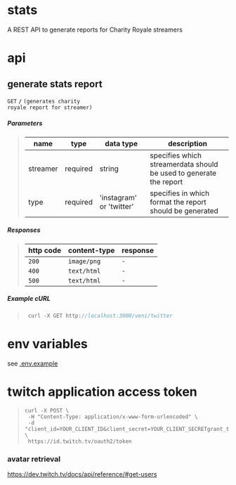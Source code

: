 # stats

A REST API to generate reports for Charity Royale streamers

# api

## generate stats report

<code>GET</code> <code><b>/</b></code> <code>(generates charity royale report for streamer)</code>

##### Parameters

> | name     | type     | data type                | description                                                        |
> | -------- | -------- | ------------------------ | ------------------------------------------------------------------ |
> | streamer | required | string                   | specifies which streamerdata should be used to generate the report |
> | type     | required | 'instagram' or 'twitter' | specifies in which format the report should be generated           |

##### Responses

> | http code | content-type | response |
> | --------- | ------------ | -------- |
> | `200`     | `image/png`  | `-`      |
> | `400`     | `text/html`  | `-`      |
> | `500`     | `text/html`  | `-`      |

##### Example cURL

> ```javascript
>  curl -X GET http://localhost:3000/veni/twitter
> ```

# env variables

see [.env.example](.env.example)

# twitch application access token

> ```
> curl -X POST \
>  -H "Content-Type: application/x-www-form-urlencoded" \
>  -d "client_id=YOUR_CLIENT_ID&client_secret=YOUR_CLIENT_SECRETgrant_type=client_credentials" \
>  https://id.twitch.tv/oauth2/token
> ```

### avatar retrieval

https://dev.twitch.tv/docs/api/reference/#get-users
